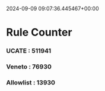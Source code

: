 2024-09-09 09:07:36.445467+00:00
# Rule Counter 
 ### UCATE : 511941

 ### Veneto : 76930

 ### Allowlist : 13930